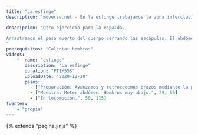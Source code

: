 ```yaml
---
title: "La esfinge"
description: "moverse.net - En la esfinge trabajamos la zona interclavicular con nuestro peso muerto."

descripcion: "Otro ejercicio para la espalda.

Arrastramos el peso muerto del cuerpo cerrando las escápulas. El abdómen debe estar muy adentro, la cabeza sigue la linea de la columna. Hombros bien abajo.
"
prerequisitos: "Calentar hombros"
videos: 
    -  name: "esfinge"
       description: "La esfinge"
       duration: "PT1M55S"
       uploadDate: "2020-12-20"
       pasos:
         - ["Preparación. Avanzamos y retrocedemos brazos mediante la protracción y retracción de los hombros.", 1, 29]
         - ["Muestra. Meter abdómen. Hombros muy abajo.", 29, 50]
         - ["En locomoción.", 50, 115]
fuentes:
    - "propia"
---
```

{% extends "pagina.jinja" %}